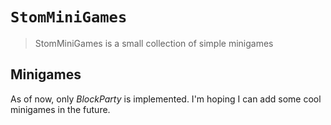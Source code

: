 # `StomMiniGames`
> StomMiniGames is a small collection of simple minigames

## Minigames
As of now, only *BlockParty* is implemented. I'm hoping I can add some cool minigames in the future.